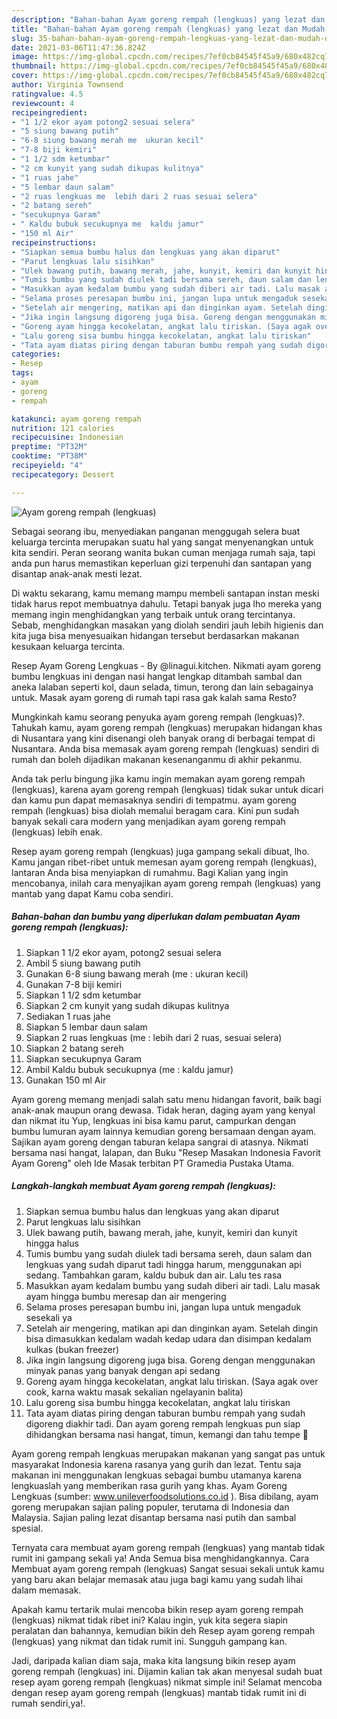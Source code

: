 ```yaml
---
description: "Bahan-bahan Ayam goreng rempah (lengkuas) yang lezat dan Mudah Dibuat"
title: "Bahan-bahan Ayam goreng rempah (lengkuas) yang lezat dan Mudah Dibuat"
slug: 35-bahan-bahan-ayam-goreng-rempah-lengkuas-yang-lezat-dan-mudah-dibuat
date: 2021-03-06T11:47:36.824Z
image: https://img-global.cpcdn.com/recipes/7ef0cb84545f45a9/680x482cq70/ayam-goreng-rempah-lengkuas-foto-resep-utama.jpg
thumbnail: https://img-global.cpcdn.com/recipes/7ef0cb84545f45a9/680x482cq70/ayam-goreng-rempah-lengkuas-foto-resep-utama.jpg
cover: https://img-global.cpcdn.com/recipes/7ef0cb84545f45a9/680x482cq70/ayam-goreng-rempah-lengkuas-foto-resep-utama.jpg
author: Virginia Townsend
ratingvalue: 4.5
reviewcount: 4
recipeingredient:
- "1 1/2 ekor ayam potong2 sesuai selera"
- "5 siung bawang putih"
- "6-8 siung bawang merah me  ukuran kecil"
- "7-8 biji kemiri"
- "1 1/2 sdm ketumbar"
- "2 cm kunyit yang sudah dikupas kulitnya"
- "1 ruas jahe"
- "5 lembar daun salam"
- "2 ruas lengkuas me  lebih dari 2 ruas sesuai selera"
- "2 batang sereh"
- "secukupnya Garam"
- " Kaldu bubuk secukupnya me  kaldu jamur"
- "150 ml Air"
recipeinstructions:
- "Siapkan semua bumbu halus dan lengkuas yang akan diparut"
- "Parut lengkuas lalu sisihkan"
- "Ulek bawang putih, bawang merah, jahe, kunyit, kemiri dan kunyit hingga halus"
- "Tumis bumbu yang sudah diulek tadi bersama sereh, daun salam dan lengkuas yang sudah diparut tadi hingga harum, menggunakan api sedang. Tambahkan garam, kaldu bubuk dan air. Lalu tes rasa"
- "Masukkan ayam kedalam bumbu yang sudah diberi air tadi. Lalu masak ayam hingga bumbu meresap dan air mengering"
- "Selama proses peresapan bumbu ini, jangan lupa untuk mengaduk sesekali ya"
- "Setelah air mengering, matikan api dan dinginkan ayam. Setelah dingin bisa dimasukkan kedalam wadah kedap udara dan disimpan kedalam kulkas (bukan freezer)"
- "Jika ingin langsung digoreng juga bisa. Goreng dengan menggunakan minyak panas yang banyak dengan api sedang"
- "Goreng ayam hingga kecokelatan, angkat lalu tiriskan. (Saya agak over cook, karna waktu masak sekalian ngelayanin balita)"
- "Lalu goreng sisa bumbu hingga kecokelatan, angkat lalu tiriskan"
- "Tata ayam diatas piring dengan taburan bumbu rempah yang sudah digoreng diakhir tadi. Dan ayam goreng rempah lengkuas pun siap dihidangkan bersama nasi hangat, timun, kemangi dan tahu tempe 🥰"
categories:
- Resep
tags:
- ayam
- goreng
- rempah

katakunci: ayam goreng rempah 
nutrition: 121 calories
recipecuisine: Indonesian
preptime: "PT32M"
cooktime: "PT38M"
recipeyield: "4"
recipecategory: Dessert

---
```



![Ayam goreng rempah (lengkuas)](https://img-global.cpcdn.com/recipes/7ef0cb84545f45a9/680x482cq70/ayam-goreng-rempah-lengkuas-foto-resep-utama.jpg)

Sebagai seorang ibu, menyediakan panganan menggugah selera buat keluarga tercinta merupakan suatu hal yang sangat menyenangkan untuk kita sendiri. Peran seorang  wanita bukan cuman menjaga rumah saja, tapi anda pun harus memastikan keperluan gizi terpenuhi dan santapan yang disantap anak-anak mesti lezat.

Di waktu  sekarang, kamu memang mampu membeli santapan instan meski tidak harus repot membuatnya dahulu. Tetapi banyak juga lho mereka yang memang ingin menghidangkan yang terbaik untuk orang tercintanya. Sebab, menghidangkan masakan yang diolah sendiri jauh lebih higienis dan kita juga bisa menyesuaikan hidangan tersebut berdasarkan makanan kesukaan keluarga tercinta. 

Resep Ayam Goreng Lengkuas - By @linagui.kitchen. Nikmati ayam goreng bumbu lengkuas ini dengan nasi hangat lengkap ditambah sambal dan aneka lalaban seperti kol, daun selada, timun, terong dan lain sebagainya untuk. Masak ayam goreng di rumah tapi rasa gak kalah sama Resto?

Mungkinkah kamu seorang penyuka ayam goreng rempah (lengkuas)?. Tahukah kamu, ayam goreng rempah (lengkuas) merupakan hidangan khas di Nusantara yang kini disenangi oleh banyak orang di berbagai tempat di Nusantara. Anda bisa memasak ayam goreng rempah (lengkuas) sendiri di rumah dan boleh dijadikan makanan kesenanganmu di akhir pekanmu.

Anda tak perlu bingung jika kamu ingin memakan ayam goreng rempah (lengkuas), karena ayam goreng rempah (lengkuas) tidak sukar untuk dicari dan kamu pun dapat memasaknya sendiri di tempatmu. ayam goreng rempah (lengkuas) bisa diolah memalui beragam cara. Kini pun sudah banyak sekali cara modern yang menjadikan ayam goreng rempah (lengkuas) lebih enak.

Resep ayam goreng rempah (lengkuas) juga gampang sekali dibuat, lho. Kamu jangan ribet-ribet untuk memesan ayam goreng rempah (lengkuas), lantaran Anda bisa menyiapkan di rumahmu. Bagi Kalian yang ingin mencobanya, inilah cara menyajikan ayam goreng rempah (lengkuas) yang mantab yang dapat Kamu coba sendiri.

<!--inarticleads1-->

##### Bahan-bahan dan bumbu yang diperlukan dalam pembuatan Ayam goreng rempah (lengkuas):

1. Siapkan 1 1/2 ekor ayam, potong2 sesuai selera
1. Ambil 5 siung bawang putih
1. Gunakan 6-8 siung bawang merah (me : ukuran kecil)
1. Gunakan 7-8 biji kemiri
1. Siapkan 1 1/2 sdm ketumbar
1. Siapkan 2 cm kunyit yang sudah dikupas kulitnya
1. Sediakan 1 ruas jahe
1. Siapkan 5 lembar daun salam
1. Siapkan 2 ruas lengkuas (me : lebih dari 2 ruas, sesuai selera)
1. Siapkan 2 batang sereh
1. Siapkan secukupnya Garam
1. Ambil  Kaldu bubuk secukupnya (me : kaldu jamur)
1. Gunakan 150 ml Air


Ayam goreng memang menjadi salah satu menu hidangan favorit, baik bagi anak-anak maupun orang dewasa. Tidak heran, daging ayam yang kenyal dan nikmat itu Yup, lengkuas ini bisa kamu parut, campurkan dengan bumbu lumuran ayam lainnya kemudian goreng bersamaan dengan ayam. Sajikan ayam goreng dengan taburan kelapa sangrai di atasnya. Nikmati bersama nasi hangat, lalapan, dan Buku &#34;Resep Masakan Indonesia Favorit Ayam Goreng&#34; oleh Ide Masak terbitan PT Gramedia Pustaka Utama. 

<!--inarticleads2-->

##### Langkah-langkah membuat Ayam goreng rempah (lengkuas):

1. Siapkan semua bumbu halus dan lengkuas yang akan diparut
1. Parut lengkuas lalu sisihkan
1. Ulek bawang putih, bawang merah, jahe, kunyit, kemiri dan kunyit hingga halus
1. Tumis bumbu yang sudah diulek tadi bersama sereh, daun salam dan lengkuas yang sudah diparut tadi hingga harum, menggunakan api sedang. Tambahkan garam, kaldu bubuk dan air. Lalu tes rasa
1. Masukkan ayam kedalam bumbu yang sudah diberi air tadi. Lalu masak ayam hingga bumbu meresap dan air mengering
1. Selama proses peresapan bumbu ini, jangan lupa untuk mengaduk sesekali ya
1. Setelah air mengering, matikan api dan dinginkan ayam. Setelah dingin bisa dimasukkan kedalam wadah kedap udara dan disimpan kedalam kulkas (bukan freezer)
1. Jika ingin langsung digoreng juga bisa. Goreng dengan menggunakan minyak panas yang banyak dengan api sedang
1. Goreng ayam hingga kecokelatan, angkat lalu tiriskan. (Saya agak over cook, karna waktu masak sekalian ngelayanin balita)
1. Lalu goreng sisa bumbu hingga kecokelatan, angkat lalu tiriskan
1. Tata ayam diatas piring dengan taburan bumbu rempah yang sudah digoreng diakhir tadi. Dan ayam goreng rempah lengkuas pun siap dihidangkan bersama nasi hangat, timun, kemangi dan tahu tempe 🥰


Ayam goreng rempah lengkuas merupakan makanan yang sangat pas untuk masyarakat Indonesia karena rasanya yang gurih dan lezat. Tentu saja makanan ini menggunakan lengkuas sebagai bumbu utamanya karena lengkuaslah yang memberikan rasa gurih yang khas. Ayam Goreng Lengkuas (sumber: www.unileverfoodsolutions.co.id ). Bisa dibilang, ayam goreng merupakan sajian paling populer, terutama di Indonesia dan Malaysia. Sajian paling lezat disantap bersama nasi putih dan sambal spesial. 

Ternyata cara membuat ayam goreng rempah (lengkuas) yang mantab tidak rumit ini gampang sekali ya! Anda Semua bisa menghidangkannya. Cara Membuat ayam goreng rempah (lengkuas) Sangat sesuai sekali untuk kamu yang baru akan belajar memasak atau juga bagi kamu yang sudah lihai dalam memasak.

Apakah kamu tertarik mulai mencoba bikin resep ayam goreng rempah (lengkuas) nikmat tidak ribet ini? Kalau ingin, yuk kita segera siapin peralatan dan bahannya, kemudian bikin deh Resep ayam goreng rempah (lengkuas) yang nikmat dan tidak rumit ini. Sungguh gampang kan. 

Jadi, daripada kalian diam saja, maka kita langsung bikin resep ayam goreng rempah (lengkuas) ini. Dijamin kalian tak akan menyesal sudah buat resep ayam goreng rempah (lengkuas) nikmat simple ini! Selamat mencoba dengan resep ayam goreng rempah (lengkuas) mantab tidak rumit ini di rumah sendiri,ya!.

